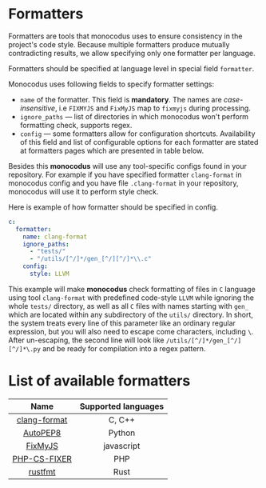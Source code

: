 # Formatters

Formatters are tools that monocodus uses to ensure consistency in the project's code style. Because multiple formatters produce mutually contradicting results, we allow specifying only one formatter per language.

Formatters should be specified at language level in special field `formatter`.

Monocodus uses following fields to specify formatter settings:

* `name` of the formatter. This field is __mandatory__. The names are _case-insensitive_, i.e `FIXMYJS` and `FixMyJS` map to `fixmyjs` during processing.
* `ignore_paths` — list of directories in which monocodus won't perform formatting check, supports regex.
* `config` — some formatters allow for configuration shortcuts. Availability of this field and list of configurable options for each formatter are stated at formatters pages which are presented in table below.

Besides this **monocodus** will use any tool-specific configs found in your repository. For example if you have specified formatter `clang-format` in monocodus config and you have file `.clang-format` in your repository, monocodus will use it to perform style check.

Here is example of how formatter should be specified in config.

```yaml
c:
  formatter:
    name: clang-format
    ignore_paths:
      - "tests/"
      - "/utils/[^/]*/gen_[^/][^/]*\\.c"
    config:
      style: LLVM
``` 

This example will make **monocodus** check formatting of files in `C` language using tool `clang-format` with predefined code-style `LLVM` while ignoring the whole `tests/` directory, as well as all `C` files with names starting with `gen_` which are located within any subdirectory of the `utils/` directory. In short, the system treats every line of this parameter like an ordinary regular expression, but you will also need to escape come characters, including `\`. After un-escaping, the second line will look like `/utils/[^/]*/gen_[^/][^/]*\.py` and be ready for compilation into a regex pattern.


# List of available formatters

|            **Name**             | **Supported languages** |
| :-----------------------------: | :---------------------: |
| [clang-format](clang-format.md) |         C, C++          |
|     [AutoPEP8](autopep8.md)     |         Python          |
|      [FixMyJS](fixmyjs.md)      |       javascript        |
| [PHP-CS-FIXER](php-cs-fixer.md) |           PHP           |
|      [rustfmt](rustfmt.md)      |          Rust           |